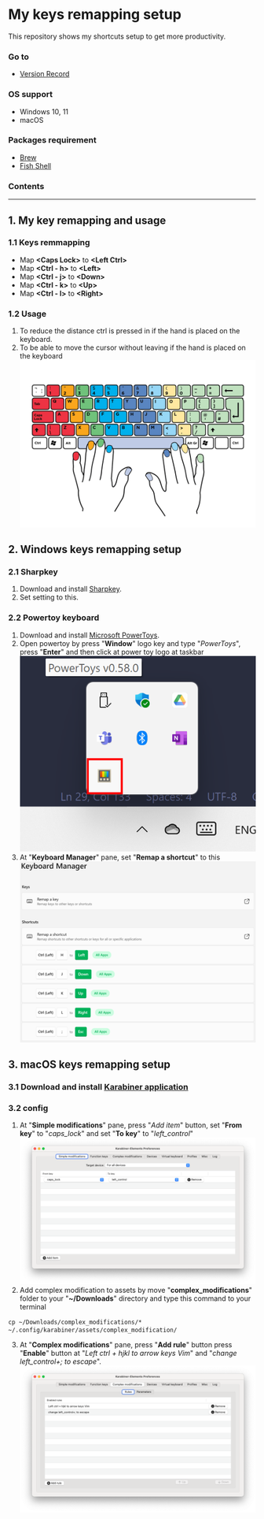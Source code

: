 # **My keys remapping setup**
This repository shows my shortcuts setup to get more productivity.

### **Go to**
- [Version Record](./version-record.json)

### **OS support**
- Windows 10, 11
- macOS

### **Packages requirement**
- [Brew](https://github.com/chinhchin/Brew-setup.git)
- [Fish Shell](https://github.com/chinhchin/Fish-Shell-setup.git)

### **Contents**

---

## **1. My key remapping and usage**
### **1.1 Keys remmapping**
- Map **\<Caps Lock\>** to **\<Left Ctrl\>**
- Map **\<Ctrl - h\>** to **\<Left\>**
- Map **\<Ctrl - j\>** to **\<Down\>**
- Map **\<Ctrl - k\>** to **\<Up\>**
- Map **\<Ctrl - l\>** to **\<Right\>**

### **1.2 Usage**
1. To reduce the distance ctrl is pressed in if the hand is placed on the keyboard.
2. To be able to move the cursor without leaving if the hand is placed on the keyboard
![hand](./readme-assets/Keys%20remapping/hand.png)

## **2. Windows keys remapping setup**
### **2.1 Sharpkey**
1. Download and install [Sharpkey](https://www.randyrants.com/sharpkeys394.msi).
2. Set setting to this.

### **2.2 Powertoy keyboard**
1. Download and install [Microsoft PowerToys](https://apps.microsoft.com/store/detail/microsoft-powertoys/XP89DCGQ3K6VLD).
2. Open powertoy by press "**Window**" logo key and type "*PowerToys*", press "**Enter**" and then click at power toy logo at taskbar ![PowerToys](./readme-assets/Windows/PowerToys.png)
3. At "**Keyboard Manager**" pane, set "**Remap a shortcut**" to this ![Remap a shortcut](./readme-assets/Windows/PowerToys-2.png)

## **3. macOS keys remapping setup**
### **3.1 Download and install [Karabiner application](https://karabiner-elements.pqrs.org)**

### **3.2 config**
1. At "**Simple modifications**" pane, press "*Add item*" button, set "**From key**" to "*caps_lock*" and set "**To key**" to "*left_control*"
![Simple modification](./readme-assets/macOS/simple-modification.png)
2. Add complex modification to assets by move "**complex_modifications**" folder to your "**~/Downloads**" directory and type this command to your terminal
```
cp ~/Downloads/complex_modifications/* ~/.config/karabiner/assets/complex_modification/
```
3. At "**Complex modifications**" pane, press "**Add rule**" button press "**Enable**" button at "*Left ctrl + hjkl to arrow keys Vim*" and "*change left_control+; to escape*".
![Complex modification](./readme-assets/macOS/complex-modification.png)
